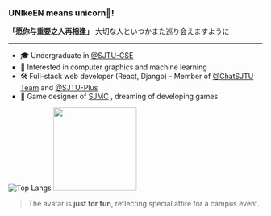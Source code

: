 ### UNIkeEN means unicorn🦄!

**「愿你与重要之人再相逢」** 大切な人といつかまた巡り会えますように

---

- 🎓 Undergraduate in [@SJTU-CSE](https://github.com/SJTU-CSE)
- 🔭 Interested in computer graphics and machine learning
- 🛠️ Full-stack web developer (React, Django) - Member of [@ChatSJTU Team](https://github.com/ChatSJTU) and [@SJTU-Plus](https://github.com/SJTU-Plus)
- 🎨 Game designer of [SJMC](https://mc.sjtu.cn/welcome/) , dreaming of developing games

![Top Langs](https://github-readme-stats-git-master-unikeens-projects.vercel.app/api/top-langs/?username=UNIkeEN&layout=compact)
<img src="https://github-readme-stats-git-master-unikeens-projects.vercel.app/api?username=UNIkeEN&rank_icon=github&show_icons=true" height="165px"/>

<!--
**UNIkeEN/UNIkeEN** is a ✨ _special_ ✨ repository because its `README.md` (this file) appears on your GitHub profile.

Here are some ideas to get you started:

- 🔭 I’m currently working on ...
- 🌱 I’m currently learning ...
- 👯 I’m looking to collaborate on ...
- 🤔 I’m looking for help with ...
- 💬 Ask me about ...
- 📫 How to reach me: ...
- 😄 Pronouns: ...
- ⚡ Fun fact: ...
-->

> The avatar is **just for fun**, reflecting special attire for a campus event.
